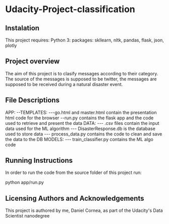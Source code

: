 # Udacity-Project-classification

## Instalation 
This project requires: 
   Python 3: packages: skllearn, nltk, pandas, flask, json, plotly


## Project overview
The aim of this project is to clasify messages according to their category. 
The source of the messages is supposed to be twitter, the messages are supposed to 
be received during a natural disaster event.

## File Descriptions 
APP: 
--TEMPLATES:
---go.html and master.html contain the presentation html code for the browser
--run.py contains the flask app and the code used to retrieve and present the data
DATA:
--- .csv files contain the input data used for the ML algorithm 
--- DisasterResponse.db is the database used to store data 
--- process_data.py contains the code to clean and save the data to the DB 
MODELS: 
--- train_classifier.py contains the ML algo code


## Running Instructions

In order to run the code from the source folder of this project run: 

python app/run.py


## Licensing Authors and Acknowledgements
This project is authored by me, Daniel Cornea, as part of the Udacity's Data Scientist nanodegree